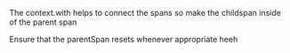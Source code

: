 The context.with helps to connect the spans so make the childspan inside of the parent span

Ensure that the parentSpan resets whenever appropriate heeh